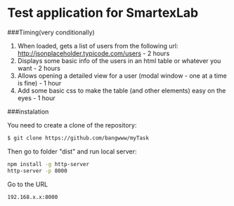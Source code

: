 # Test application for SmartexLab

###Timing(very conditionally)
1. When loaded, gets a list of users from the following url: http://jsonplaceholder.typicode.com/users - 2 hours
2. Displays some basic info of the users in an html table or whatever you want - 2 hours
3. Allows opening a detailed view for a user (modal window - one at a time is fine) - 1 hour
4. Add some basic css to make the table (and other elements) easy on the eyes - 1 hour

###instalation

You need to create a clone of the repository:

```sh
$ git clone https://github.com/bangwww/myTask
```
Then go to folder "dist" and run local server:
```sh
npm install -g http-server
http-server -p 8000
```
Go to the URL
```sh
192.168.x.x:8000
```


